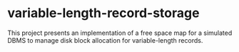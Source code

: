# variable-length-record-storage
This project presents an implementation of a free space map for a simulated DBMS to manage disk block allocation for variable-length records.
